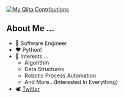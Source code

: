 [![My Qiita Contributions](https://qiita-badge.apiapi.app/s/valusun/contributions.svg)](http://qiita.com/valusun)

## About Me ...
- 💼 Software Engineer
- ❤ Python!
- 👀 Interests ...
    - Algorithm
    - Data Structures  
    - Robotic Process Automation  
    - And More...(Interested In Everything) 
- 🕊 [Twitter](https://twitter.com/valusun) 
